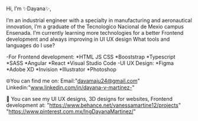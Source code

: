 

Hi, I’m ✨Dayana✨, 

I’m an industrial engineer with a specialty in manufacturing and aeronautical innovation, I’m a graduate of the Tecnologico Nacional de Mexio campus Ensenada.
I’m currently learning more technologies for a better Frontend development and always improving in UI UX design
What tools and languages do I use?

-For Frontend development:
                   *HTML JS CSS
                   *Booststrap
                   *Typescript *SASS
                   *Angular *React
                   *Visual Studio Code
-UI UX Design:
                   *Figma
                   *Adobe XD
                   *Invision
                   *Illustrator
                   *Photoshop
     
🌐You can find me on:
     Email:"davamaju24@gmail.com" 
     Linkedin:"www.linkedin.com/in/dayana-v-martínez-"


🎨 You can see my UI UX designs, 3D designs for websites, Frontend development at:
      "https://www.behance.net/vanessamartine12/projects" 
      "https://www.pinterest.com.mx/IngDayanaMartinez/" 

<!---
Ing-Dayana/Ing-Dayana is a ✨ special  repository because its `README.md` (this file) appears on your GitHub profile.
You can click the Preview link to take a look at your changes.
--->
